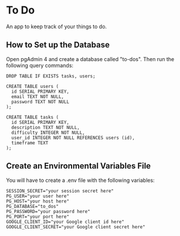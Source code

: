 # To Do
An app to keep track of your things to do.
## How to Set up the Database
Open pgAdmin 4 and create a database called "to-dos". Then run the following query commands:
```
DROP TABLE IF EXISTS tasks, users;

CREATE TABLE users (
  id SERIAL PRIMARY KEY,
  email TEXT NOT NULL,
  password TEXT NOT NULL
);

CREATE TABLE tasks (
  id SERIAL PRIMARY KEY,
  description TEXT NOT NULL,
  difficulty INTEGER NOT NULL,
  user_id INTEGER NOT NULL REFERENCES users (id),
  timeframe TEXT
);
```
## Create an Environmental Variables File
You will have to create a .env file with the following variables:
```
SESSION_SECRET="your session secret here"
PG_USER="your user here"
PG_HOST="your host here"
PG_DATABASE="to_dos"
PG_PASSWORD="your password here"
PG_PORT="your port here"
GOOGLE_CLIENT_ID="your Google client id here"
GOOGLE_CLIENT_SECRET="your Google client secret here"
```
